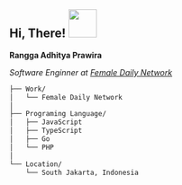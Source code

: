 <!-- **deneuv34/deneuv34** is a ✨ _special_ ✨ repository because its `README.md` (this file) appears on your GitHub profile.** -->

<h2> Hi, There! <img src="https://media.giphy.com/media/mGcNjsfWAjY5AEZNw6/giphy.gif" width="50"></h2>
<p><b>Rangga Adhitya Prawira</b></p>
<p><em>Software Enginner at <a href="https://femaledaily.com">Female Daily Network</a>
</em></p>

```bash
├── Work/
│   └── Female Daily Network
│
├── Programing Language/
│   ├── JavaScript
│   ├── TypeScript
│   ├── Go
│   └── PHP
│
└── Location/
    └── South Jakarta, Indonesia
```
